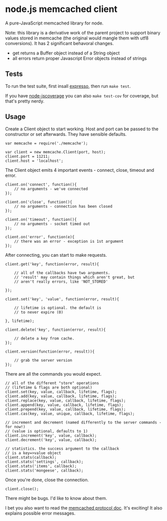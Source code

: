 node.js memcached client
========================

A pure-JavaScript memcached library for node.

Note: this library is a derivative work of the parent project to support binary values stored in memcache (the original would mangle them with utf8 conversions).  It has 2 significant behavoral changes.
* get returns a Buffer object instead of a String object
* all errors return proper Javascript Error objects instead of strings

Tests
-----

To run the test suite, first insall <a href="http://github.com/visionmedia/expresso">expresso</a>,
then run <code>make test</code>.

If you have <a href="http://github.com/visionmedia/node-jscoverage">node-jscoverage</a> you can
also <code>make test-cov</code> for coverage, but that's pretty nerdy.


Usage
-----

Create a Client object to start working.
Host and port can be passed to the constructor or set afterwards.
They have sensible defaults.

	var memcache = require('./memcache');

	var client = new memcache.Client(port, host);
	client.port = 11211;
	client.host = 'localhost';

The Client object emits 4 important events - connect, close, timeout and error.

	client.on('connect', function(){
		// no arguments - we've connected
	});

	client.on('close', function(){
		// no arguments - connection has been closed
	});

	client.on('timeout', function(){
		// no arguments - socket timed out
	});

	client.on('error', function(e){
		// there was an error - exception is 1st argument
	});

After connecting, you can start to make requests.

	client.get('key', function(error, result){

		// all of the callbacks have two arguments.
		// 'result' may contain things which aren't great, but
		// aren't really errors, like 'NOT_STORED'

	});

	client.set('key', 'value', function(error, result){

		// lifetime is optional. the default is
		// to never expire (0)

	}, lifetime);

	client.delete('key', function(error, result){

		// delete a key from cache.
	});

	client.version(function(error, result)){

		// grab the server version
	});


There are all the commands you would expect.

	// all of the different "store" operations
	// (lifetime & flags are both optional)
	client.set(key, value, callback, lifetime, flags);
	client.add(key, value, callback, lifetime, flags);
	client.replace(key, value, callback, lifetime, flags);
	client.append(key, value, callback, lifetime, flags);
	client.prepend(key, value, callback, lifetime, flags);
	client.cas(key, value, unique, callback, lifetime, flags);

	// increment and decrement (named differently to the server commands - for now!)
	// (value is optional, defaults to 1)
	client.increment('key', value, callback);
	client.decrement('key', value, callback);

	// statistics. the success argument to the callback
	// is a key=>value object
	client.stats(callback);
	client.stats('settings', callback);
	client.stats('items', callback);
	client.stats('mongeese', callback);

Once you're done, close the connection.

	client.close();

There might be bugs. I'd like to know about them.

I bet you also want to read the <a href="http://github.com/memcached/memcached/blob/master/doc/protocol.txt">memcached 
protocol doc</a>. It's exciting! It also explains possible error messages.

